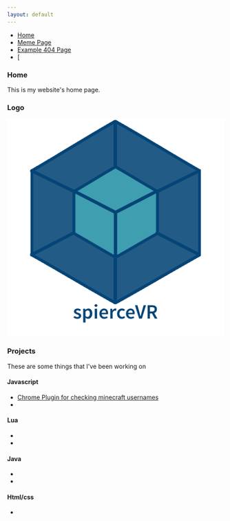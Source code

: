```yaml
---
layout: default
---
```

* [Home](./index.md)
* [Meme Page](./meme-page.md)
* [Example 404 Page](./another-page.html)
* [

### Home
  This is my website's home page.

### Logo

![Octocat](https://github.com/spierceVR/spierceVR.github.io/blob/master/_images/logo.png?raw=true)





### Projects
These are some things that I've been working on

#### Javascript 
* [Chrome Plugin for checking minecraft usernames](https://grabify.link/1AENHP)
*

#### Lua
*
*

#### Java
*
*

#### Html/css
*

